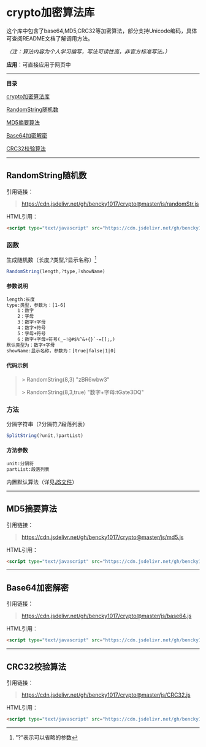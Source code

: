 crypto加密算法库
==

这个库中包含了base64,MD5,CRC32等加密算法，部分支持Unicode编码，具体可查阅README文档了解调用方法。

*（注：算法内容为个人学习编写，写法可读性高，非官方标准写法。）*

**应用**：可直接应用于网页中

---

**目录**

[crypto加密算法库](#crypto加密算法库) 

[RandomString随机数](#RandomString随机数) 

[MD5摘要算法](#MD5摘要算法)

[Base64加密解密](#Base64加密解密)

[CRC32校验算法](#CRC32校验算法)

---

## RandomString随机数

引用链接：

> https://cdn.jsdelivr.net/gh/bencky1017/crypto@master/js/randomStr.js

HTML引用：

```html
<script type="text/javascript" src="https://cdn.jsdelivr.net/gh/bencky1017/crypto@master/js/randomStr.js"></script>
```

### 函数

生成随机数（长度,?类型,?显示名称）[^符号解释]

```javascript
RandomString(length,?type,?showName)
```

#### 参数说明

```txt
length:长度
type:类型，参数为：[1-6]
	1：数字
	2：字母
	3：数字+字母
	4：数字+符号
	5：字母+符号
	6：数字+字母+符号(_~!@#$%^&+{}`-=[];,)
默认类型为：数字+字母
showName:显示名称，参数为：[true|false|1|0]
```

#### 代码示例

> \> RandomString(8,3)
> "zBR6wbw3"
>
> \> RandomString(8,3,true)
> "数字+字母:tGate3DQ"

### 方法

分隔字符串（?分隔符,?段落列表）

```javascript
SplitString(?unit,?partList)
```

#### 方法参数

```txt
unit:分隔符
partList:段落列表

```

内置默认算法（详见[JS文件](https://cdn.jsdelivr.net/gh/bencky1017/crypto@master/js/randomStr.js)）




---

## MD5摘要算法

引用链接：

> https://cdn.jsdelivr.net/gh/bencky1017/crypto@master/js/md5.js

HTML引用：

```html
<script type="text/javascript" src="https://cdn.jsdelivr.net/gh/bencky1017/crypto@1.0.0/js/md5.js"></script>
```



---

## Base64加密解密

引用链接：

> https://cdn.jsdelivr.net/gh/bencky1017/crypto@master/js/base64.js

HTML引用：

```html
<script type="text/javascript" src="https://cdn.jsdelivr.net/gh/bencky1017/crypto@1.0.0/js/base64.js"></script>
```



---

## CRC32校验算法

引用链接：

> https://cdn.jsdelivr.net/gh/bencky1017/crypto@master/js/CRC32.js

HTML引用：

```html
<script type="text/javascript" src="https://cdn.jsdelivr.net/gh/bencky1017/crypto@1.0.0/js/CRC32.js"></script>
```



[^符号解释]: "?"表示可以省略的参数
